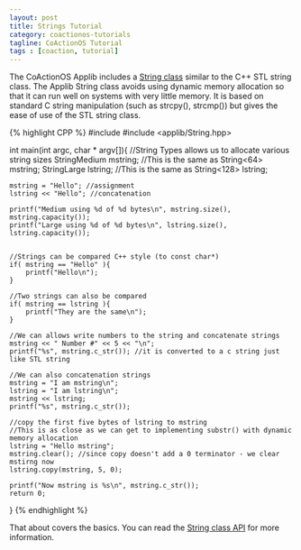 ```yaml
---
layout: post
title: Strings Tutorial
category: coactionos-tutorials
tagline: CoActionOS Tutorial
tags : [coaction, tutorial]
---
```

The CoActionOS Applib includes a 
[String class](/projects/coactionos-applib/embedded/class_string.html) 
similar to the C++ STL string class.  The Applib String class avoids 
using dynamic memory allocation so that it can run well on systems 
with very little memory.  It is based on standard C 
string manipulation (such as strcpy(), strcmp()) but gives the ease 
of use of the STL string class.

{% highlight CPP %}
#include <cstdio>
#include <applib/String.hpp>

int main(int argc, char * argv[]){
	//String Types allows us to allocate various string sizes
	StringMedium mstring; //This is the same as String<64> mstring;
	StringLarge lstring; //This is the same as String<128> lstring;

	mstring = "Hello"; //assignment
	lstring << "Hello"; //concatenation

	printf("Medium using %d of %d bytes\n", mstring.size(), mstring.capacity());
	printf("Large using %d of %d bytes\n", lstring.size(), lstring.capacity());


	//Strings can be compared C++ style (to const char*)
	if( mstring == "Hello" ){
		printf("Hello\n");
	}

	//Two strings can also be compared
	if( mstring == lstring ){
		printf("They are the same\n");
	}

	//We can allows write numbers to the string and concatenate strings
	mstring << " Number #" << 5 << "\n";
	printf("%s", mstring.c_str()); //it is converted to a c string just like STL string

	//We can also concatenation strings
	mstring = "I am mstring\n";
	lstring = "I am lstring\n";
	mstring << lstring;
	printf("%s", mstring.c_str());

	//copy the first five bytes of lstring to mstring
	//This is as close as we can get to implementing substr() with dynamic memory allocation
	lstring = "Hello mstring";
	mstring.clear(); //since copy doesn't add a 0 terminator - we clear mstirng now
	lstring.copy(mstring, 5, 0);

	printf("Now mstring is %s\n", mstring.c_str());
	return 0;
}
{% endhighlight %}

That about covers the basics.  You can read the 
[String class API](/projects/coactionos-applib/embedded/class_string.html) 
for more information.